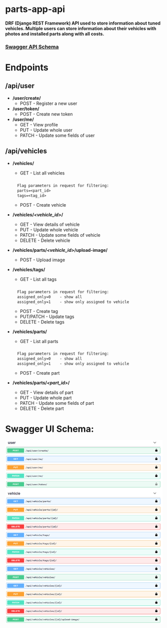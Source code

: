 # parts-app-api

**DRF (Django REST Framework) API used to store information about tuned vehicles. Multiple users can store information about their vehicles with photos and installed parts along with all costs.**

### [Swagger API Schema](https://github.com/PatrykDu/parts-app-api#swagger-ui-schema "Heading link")
#
# Endpoints

## /api/user
 - **/user/create/**
   - POST - Register a new user
 - **/user/token/**
    - POST - Create new token
 - **/user/me/**
    - GET - View profile
    - PUT - Update whole user
    - PATCH - Update some fields of user
## /api/vehicles
 - **/vehicles/**
    - GET - List all vehicles
         
   ###
         Flag parameters in request for filtering:
         parts=<part_id>
         tags=<tag_id>

    - POST - Create vehicle
   

 - **/vehicles/*<vehicle_id>*/**
    - GET - View details of vehicle
    - PUT - Update whole vehicle
    - PATCH - Update some fields of vehicle
    - DELETE - Delete vehicle
 - **/vehicles/parts/*<vehicle_id>*/upload-image/**
    - POST - Upload image
 - **/vehicles/tags/**
    - GET - List all tags
   ###
         Flag parameters in request for filtering:
         assigned_only=0    - show all
         assigned_only=1    - show only assigned to vehicle

    - POST - Create tag
    - PUT/PATCH - Update tags
    - DELETE - Delete tags
 - **/vehicles/parts/**
    - GET - List all parts
   ###
         Flag parameters in request for filtering:
         assigned_only=0    - show all
         assigned_only=1    - show only assigned to vehicle

    - POST - Create part
 - **/vehicles/parts/*<part_id>*/**
    - GET - View details of part
    - PUT - Update whole part
    - PATCH - Update some fields of part
    - DELETE - Delete part

#
#

# Swagger UI Schema:
![Swagger Schema](https://github.com/PatrykDu/parts-app-api/blob/main/.github/pictures/API_schema.png?raw=true)